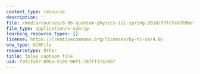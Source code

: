 ```yaml
---
content_type: resource
description: ''
file: /media/courses/8-06-quantum-physics-iii-spring-2018/f9fcfa0789be510990f174fff17a78bf_jhIU1msmvaY.vtt
file_type: application/x-subrip
learning_resource_types: []
license: https://creativecommons.org/licenses/by-nc-sa/4.0/
ocw_type: OCWFile
resourcetype: Other
title: 3play caption file
uid: f9fcfa07-89be-5109-90f1-74fff17a78bf
---
```

